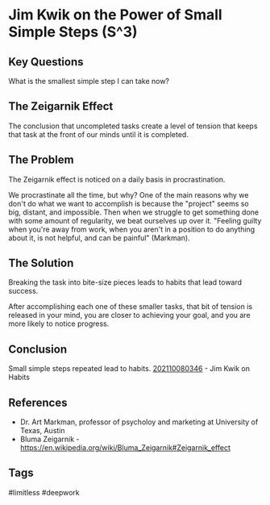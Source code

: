 # Jim Kwik on the Power of Small Simple Steps (S^3) 

## Key Questions
What is the smallest simple step I can take now?

## The Zeigarnik Effect
The conclusion that uncompleted tasks create a level of tension that keeps that task at the front of our minds until it is completed.

## The Problem
The Zeigarnik effect is noticed on a daily basis in procrastination.

We procrastinate all the time, but why? One of the main reasons why we don't do what we want to accomplish is because the "project" seems so big, distant, and impossible. Then when we struggle to get something done with some amount of regularity, we beat ourselves up over it. "Feeling guilty when you're away from work, when you aren't in a position to do anything about it, is not helpful, and can be painful" (Markman).

## The Solution
Breaking the task into bite-size pieces leads to habits that lead toward success.

After accomplishing each one of these smaller tasks, that bit of tension is released in your mind, you are closer to achieving your goal, and you are more likely to notice progress.

## Conclusion
Small simple steps repeated lead to habits. [202110080346](../202110080346) - Jim Kwik on Habits 

## References
* Dr. Art Markman, professor of psycholoy and marketing at University of Texas, Austin
* Bluma Zeigarnik - https://en.wikipedia.org/wiki/Bluma_Zeigarnik#Zeigarnik_effect

## Tags
#limitless #deepwork
